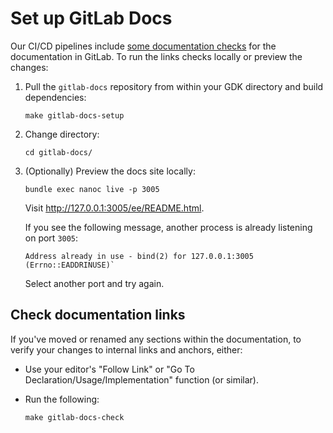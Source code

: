 # Set up GitLab Docs

Our CI/CD pipelines include [some documentation checks](https://docs.gitlab.com/ee/development/documentation/index.html#testing)
for the documentation in GitLab. To run the links checks locally or preview the changes:

1. Pull the `gitlab-docs` repository from within your GDK directory and build dependencies:

   ```shell
   make gitlab-docs-setup
   ```

1. Change directory:

   ```shell
   cd gitlab-docs/
   ```

1. (Optionally) Preview the docs site locally:

   ```shell
   bundle exec nanoc live -p 3005
   ```

   Visit <http://127.0.0.1:3005/ee/README.html>.

   If you see the following message, another process is already listening on port `3005`:

   ```shell
   Address already in use - bind(2) for 127.0.0.1:3005 (Errno::EADDRINUSE)`
   ```

   Select another port and try again.

## Check documentation links

If you've moved or renamed any sections within the documentation, to verify your
changes to internal links and anchors, either:

- Use your editor's "Follow Link" or "Go To Declaration/Usage/Implementation" function (or similar).
- Run the following:

  ```shell
  make gitlab-docs-check
  ```
